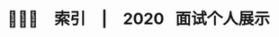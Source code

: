 ---
title: 🧑🏻‍💻&emsp;索引&emsp;|&emsp;2020 &nbsp;&nbsp;面试个人展示
key: test
excerpt_separator: <!--more-->
excerpt_type: html # text (default), html
lightbox: true
pageview: true
coding: UTF-8
---  